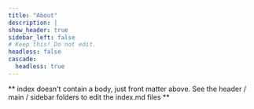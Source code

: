 ```yaml
---
title: "About"
description: |
show_header: true
sidebar_left: false
# Keep this! Do not edit.
headless: false
cascade:
  headless: true
---
```


** index doesn't contain a body, just front matter above.
See the header / main / sidebar folders to edit the index.md files **
